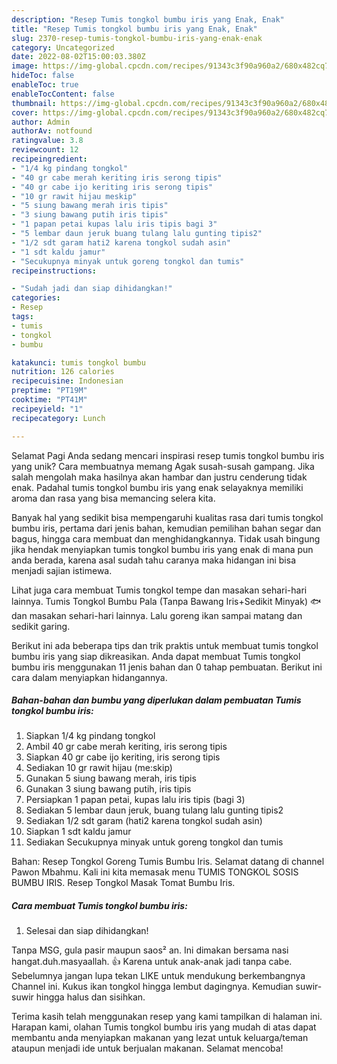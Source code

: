 ```yaml
---
description: "Resep Tumis tongkol bumbu iris yang Enak, Enak"
title: "Resep Tumis tongkol bumbu iris yang Enak, Enak"
slug: 2370-resep-tumis-tongkol-bumbu-iris-yang-enak-enak
category: Uncategorized
date: 2022-08-02T15:00:03.380Z
image: https://img-global.cpcdn.com/recipes/91343c3f90a960a2/680x482cq70/tumis-tongkol-bumbu-iris-foto-resep-utama.jpg
hideToc: false
enableToc: true
enableTocContent: false
thumbnail: https://img-global.cpcdn.com/recipes/91343c3f90a960a2/680x482cq70/tumis-tongkol-bumbu-iris-foto-resep-utama.jpg
cover: https://img-global.cpcdn.com/recipes/91343c3f90a960a2/680x482cq70/tumis-tongkol-bumbu-iris-foto-resep-utama.jpg
author: Admin
authorAv: notfound
ratingvalue: 3.8
reviewcount: 12
recipeingredient:
- "1/4 kg pindang tongkol"
- "40 gr cabe merah keriting iris serong tipis"
- "40 gr cabe ijo keriting iris serong tipis"
- "10 gr rawit hijau meskip"
- "5 siung bawang merah iris tipis"
- "3 siung bawang putih iris tipis"
- "1 papan petai kupas lalu iris tipis bagi 3"
- "5 lembar daun jeruk buang tulang lalu gunting tipis2"
- "1/2 sdt garam hati2 karena tongkol sudah asin"
- "1 sdt kaldu jamur"
- "Secukupnya minyak untuk goreng tongkol dan tumis"
recipeinstructions:

- "Sudah jadi dan siap dihidangkan!"
categories:
- Resep
tags:
- tumis
- tongkol
- bumbu

katakunci: tumis tongkol bumbu 
nutrition: 126 calories
recipecuisine: Indonesian
preptime: "PT19M"
cooktime: "PT41M"
recipeyield: "1"
recipecategory: Lunch

---
```



Selamat Pagi Anda sedang mencari inspirasi resep tumis tongkol bumbu iris yang unik? Cara membuatnya memang Agak susah-susah gampang. Jika salah mengolah maka hasilnya akan hambar dan justru cenderung tidak enak. Padahal tumis tongkol bumbu iris yang enak selayaknya memiliki aroma dan rasa yang bisa memancing selera kita.


Banyak hal yang sedikit bisa mempengaruhi kualitas rasa dari tumis tongkol bumbu iris, pertama dari jenis bahan, kemudian pemilihan bahan segar dan bagus, hingga cara membuat dan menghidangkannya. Tidak usah bingung jika hendak menyiapkan tumis tongkol bumbu iris yang enak di mana pun anda berada, karena asal sudah tahu caranya maka hidangan ini bisa menjadi sajian istimewa.

Lihat juga cara membuat Tumis tongkol tempe dan masakan sehari-hari lainnya. Tumis Tongkol Bumbu Pala (Tanpa Bawang Iris+Sedikit Minyak) 🐟 dan masakan sehari-hari lainnya. Lalu goreng ikan sampai matang dan sedikit garing.


Berikut ini ada beberapa tips dan trik praktis untuk membuat tumis tongkol bumbu iris yang siap dikreasikan. Anda dapat membuat Tumis tongkol bumbu iris menggunakan 11 jenis bahan dan 0 tahap pembuatan. Berikut ini cara dalam menyiapkan hidangannya.

<!--inarticleads1-->

##### Bahan-bahan dan bumbu yang diperlukan dalam pembuatan Tumis tongkol bumbu iris:

1. Siapkan 1/4 kg pindang tongkol
1. Ambil 40 gr cabe merah keriting, iris serong tipis
1. Siapkan 40 gr cabe ijo keriting, iris serong tipis
1. Sediakan 10 gr rawit hijau (me:skip)
1. Gunakan 5 siung bawang merah, iris tipis
1. Gunakan 3 siung bawang putih, iris tipis
1. Persiapkan 1 papan petai, kupas lalu iris tipis (bagi 3)
1. Sediakan 5 lembar daun jeruk, buang tulang lalu gunting tipis2
1. Sediakan 1/2 sdt garam (hati2 karena tongkol sudah asin)
1. Siapkan 1 sdt kaldu jamur
1. Sediakan Secukupnya minyak untuk goreng tongkol dan tumis


Bahan: Resep Tongkol Goreng Tumis Bumbu Iris. Selamat datang di channel Pawon Mbahmu. Kali ini kita memasak menu TUMIS TONGKOL SOSIS BUMBU IRIS. Resep Tongkol Masak Tomat Bumbu Iris. 

<!--inarticleads2-->

##### Cara membuat Tumis tongkol bumbu iris:


1. Selesai dan siap dihidangkan!

Tanpa MSG, gula pasir maupun saos² an. Ini dimakan bersama nasi hangat.duh.masyaallah. 👍 Karena untuk anak-anak jadi tanpa cabe. Sebelumnya jangan lupa tekan LIKE untuk mendukung berkembangnya Channel ini. Kukus ikan tongkol hingga lembut dagingnya. Kemudian suwir-suwir hingga halus dan sisihkan. 

Terima kasih telah menggunakan resep yang kami tampilkan di halaman ini. Harapan kami, olahan Tumis tongkol bumbu iris yang mudah di atas dapat membantu anda menyiapkan makanan yang lezat untuk keluarga/teman ataupun menjadi ide untuk berjualan makanan. Selamat mencoba!
